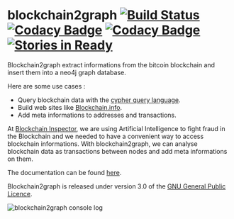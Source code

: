 # blockchain2graph [![Build Status](https://travis-ci.org/straumat/blockchain2graph.svg?branch=master)](https://travis-ci.org/straumat/blockchain2graph) [![Codacy Badge](https://api.codacy.com/project/badge/Grade/99d74d003bbc4f56abed38301003c0b0)](https://www.codacy.com/app/stephane-traumat/blockchain2graph?utm_source=github.com&amp;utm_medium=referral&amp;utm_content=straumat/blockchain2graph&amp;utm_campaign=Badge_Grade) [![Codacy Badge](https://api.codacy.com/project/badge/Coverage/99d74d003bbc4f56abed38301003c0b0)](https://www.codacy.com/app/stephane-traumat/blockchain2graph?utm_source=github.com&amp;utm_medium=referral&amp;utm_content=straumat/blockchain2graph&amp;utm_campaign=Badge_Coverage) [![Stories in Ready](https://badge.waffle.io/straumat/blockchain2graph.svg?label=ready&title=Ready)](http://waffle.io/straumat/blockchain2graph)
Blockchain2graph extract informations from the bitcoin blockchain and insert them into a neo4j graph database. 

Here are some use cases : 
* Query blockchain data with the [cypher query language](https://neo4j.com/developer/cypher-query-language/).
* Build web sites like [Blockchain.info](https://blockchain.info/).
* Add meta informations to addresses and transactions.

At [Blockchain Inspector](http://www.blockchaininspector.com/), we are using Artificial Intelligence to fight fraud in the Blockchain and we needed to have a convenient way to access blockchain informations. With blockchain2graph, we can analyse blockchain data as transactions between nodes and add meta informations on them.

The documentation can be found [here](https://github.com/straumat/blockchain2graph/wiki).

Blockchain2graph is released under version 3.0 of the [GNU General Public Licence](https://github.com/straumat/blockchain2graph/blob/master/LICENSE).

![blockchain2graph console log](https://raw.githubusercontent.com/straumat/blockchain2graph/gh-pages/images/b2g-console-screenshot.png)
